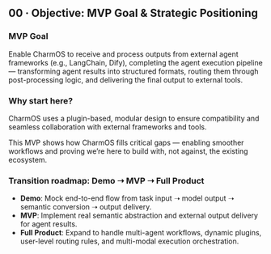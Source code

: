 ## 00 · Objective: MVP Goal & Strategic Positioning

### MVP Goal
Enable CharmOS to receive and process outputs from external agent frameworks (e.g., LangChain, Dify), completing the agent execution pipeline — transforming agent results into structured formats, routing them through post-processing logic, and delivering the final output to external tools.

### Why start here?
CharmOS uses a plugin-based, modular design to ensure compatibility and seamless collaboration with external frameworks and tools.

This MVP shows how CharmOS fills critical gaps — enabling smoother workflows and proving we’re here to build with, not against, the existing ecosystem.

### Transition roadmap: Demo ➝ MVP ➝ Full Product
- **Demo**: Mock end-to-end flow from task input ➝ model output ➝ semantic conversion ➝ output delivery.
- **MVP**: Implement real semantic abstraction and external output delivery for agent results.
- **Full Product**: Expand to handle multi-agent workflows, dynamic plugins, user-level routing rules, and multi-modal execution orchestration.
